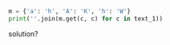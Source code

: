 ```python
m = {'a': 'h', 'A': 'K', 'h': 'W'}
print(''.join(m.get(c, c) for c in text_1))
```
solution? 